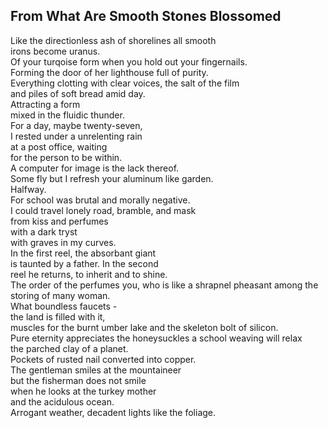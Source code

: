 From What Are Smooth Stones Blossomed
-------------------------------------
Like the directionless ash of shorelines all smooth  
irons become uranus.  
Of your turqoise form when you hold out your fingernails.  
Forming the door of her lighthouse full of purity.  
Everything clotting with clear voices, the salt of the film  
and piles of soft bread amid day.  
Attracting a form  
mixed in the fluidic thunder.  
For a day, maybe twenty-seven,  
I rested under a unrelenting rain  
at a post office, waiting  
for the person to be within.  
A computer for image is the lack thereof.  
Some fly but I refresh your aluminum like garden.  
Halfway.  
For school was brutal and morally negative.  
I could travel lonely road, bramble, and mask  
from kiss and perfumes  
with a dark tryst  
with graves in my curves.  
In the first reel, the absorbant giant  
is taunted by a father. In the second  
reel he returns, to inherit and to shine.  
The order of the perfumes you, who is like a shrapnel pheasant among the storing of many woman.  
What boundless faucets -  
the land is filled with it,  
muscles for the burnt umber lake and the skeleton bolt of silicon.  
Pure eternity appreciates the honeysuckles a school weaving will relax  
the parched clay of a planet.  
Pockets of rusted nail converted into copper.  
The gentleman smiles at the mountaineer  
but the fisherman does not smile  
when he looks at the turkey mother  
and the acidulous ocean.  
Arrogant weather, decadent lights like the foliage.  
